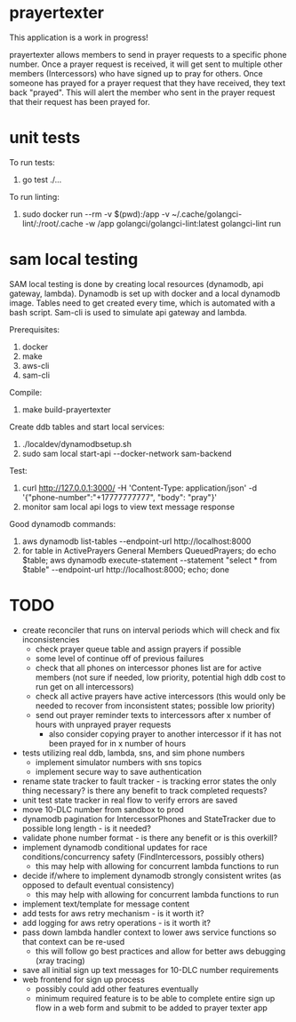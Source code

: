 # prayertexter

This application is a work in progress!

prayertexter allows members to send in prayer requests to a specific phone number. Once a prayer request is received, it will get sent to multiple other members (Intercessors) who have signed up to pray for others. Once someone has prayed for a prayer request that they have received, they text back "prayed". This will alert the member who sent in the prayer request that their request has been prayed for.

# unit tests

To run tests:
1. go test ./...

To run linting:
1. sudo docker run --rm -v $(pwd):/app -v ~/.cache/golangci-lint/:/root/.cache -w /app golangci/golangci-lint:latest golangci-lint run

# sam local testing

SAM local testing is done by creating local resources (dynamodb, api gateway, lambda). Dynamodb is set up with docker and a local dynamodb image.
Tables need to get created every time, which is automated with a bash script. Sam-cli is used to simulate api gateway and lambda.

Prerequisites:
1. docker
2. make
3. aws-cli
4. sam-cli

Compile:
1. make build-prayertexter

Create ddb tables and start local services:
1. ./localdev/dynamodbsetup.sh 
2. sudo sam local start-api --docker-network sam-backend

Test: 
1. curl http://127.0.0.1:3000/ -H 'Content-Type: application/json' -d '{"phone-number":"+17777777777", "body": "pray"}'
2. monitor sam local api logs to view text message response

Good dynamodb commands:
1. aws dynamodb list-tables --endpoint-url http://localhost:8000
2. for table in ActivePrayers General Members QueuedPrayers; do echo $table; aws dynamodb execute-statement --statement "select * from $table" --endpoint-url http://localhost:8000; echo; done

# TODO

- create reconciler that runs on interval periods which will check and fix inconsistencies
    - check prayer queue table and assign prayers if possible
    - some level of continue off of previous failures
    - check that all phones on intercessor phones list are for active members (not sure if needed, low priority, potential high ddb cost to run get on all intercessors)
    - check all active prayers have active intercessors (this would only be needed to recover from inconsistent states; possible low priority)
    - send out prayer reminder texts to intercessors after x number of hours with unprayed prayer requests
        - also consider copying prayer to another intercessor if it has not been prayed for in x number of hours
- tests utilizing real ddb, lambda, sns, and sim phone numbers
    - implement simulator numbers with sns topics
    - implement secure way to save authentication
- rename state tracker to fault tracker - is tracking error states the only thing necessary? is there any benefit to track completed requests?
- unit test state tracker in real flow to verify errors are saved
- move 10-DLC number from sandbox to prod
- dynamodb pagination for IntercessorPhones and StateTracker due to possible long length - is it needed?
- validate phone number format - is there any benefit or is this overkill?
- implement dynamodb conditional updates for race conditions/concurrency safety (FindIntercessors, possibly others)
    - this may help with allowing for concurrent lambda functions to run
- decide if/where to implement dynamodb strongly consistent writes (as opposed to default eventual consistency)
    - this may help with allowing for concurrent lambda functions to run
- implement text/template for message content
- add tests for aws retry mechanism - is it worth it?
- add logging for aws retry operations - is it worth it?
- pass down lambda handler context to lower aws service functions so that context can be re-used
    - this will follow go best practices and allow for better aws debugging (xray tracing)
- save all initial sign up text messages for 10-DLC number requirements
- web frontend for sign up process
    - possibly could add other features eventually
    - minimum required feature is to be able to complete entire sign up flow in a web form and submit to be added to prayer texter app